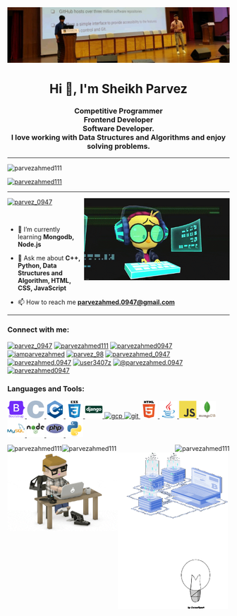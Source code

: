 <img alt="banner" src="banner.jfif">
<h1 align="center">Hi 👋, I'm Sheikh Parvez</h1>
<h3 align="center">Competitive Programmer <br> Frontend Developer <br>Software Developer. <br> I love working with Data Structures and Algorithms and enjoy solving problems.</h3>

<hr>

<p align="left"> <img src="https://komarev.com/ghpvc/?username=parvezahmed111&label=Profile%20views&color=0e75b6&style=flat" alt="parvezahmed111" /> </p>

<p align="left"> <a href="https://github.com/ryo-ma/github-profile-trophy"><img src="https://github-profile-trophy.vercel.app/?username=parvezahmed111&theme=nord" alt="parvezahmed111" /></a> </p>

<hr>

<p align="left"> <a href="https://twitter.com/parvez_0947" target="blank"><img src="https://img.shields.io/twitter/follow/parvez_0947?logo=twitter&style=for-the-badge" alt="parvez_0947" /></a> <img align="right" alt="coding" width="330" src="giphy.gif"></p>

&nbsp;

- 🌱 I’m currently learning **Mongodb, Node.js**

- 💬 Ask me about **C++, Python, Data Structures and Algorithm, HTML, CSS, JavaScript**

- 📫 How to reach me **parvezahmed.0947@gmail.com**

<hr>

<h3 align="left">Connect with me:</h3>
<p align="left">
<a href="https://twitter.com/parvez_0947" target="blank"><img align="center" src="https://cdn.jsdelivr.net/npm/simple-icons@3.0.1/icons/twitter.svg" alt="parvez_0947" height="30" width="40"/></a>
<a href="https://linkedin.com/in/parvezahmed111" target="blank"><img align="center" src="https://cdn.jsdelivr.net/npm/simple-icons@3.0.1/icons/linkedin.svg" alt="parvezahmed111" height="30" width="40" /></a>
<a href="https://fb.com/parvezahmed0947" target="blank"><img align="center" src="https://cdn.jsdelivr.net/npm/simple-icons@3.0.1/icons/facebook.svg" alt="parvezahmed0947" height="30" width="40" /></a>
<a href="https://instagram.com/iamparvezahmed" target="blank"><img align="center" src="https://cdn.jsdelivr.net/npm/simple-icons@3.0.1/icons/instagram.svg" alt="iamparvezahmed" height="30" width="40" /></a>
<a href="https://www.codechef.com/users/parvez_98" target="blank"><img align="center" src="https://cdn.jsdelivr.net/npm/simple-icons@3.1.0/icons/codechef.svg" alt="parvez_98" height="30" width="40" /></a>
<a href="https://www.hackerrank.com/parvezahmed_0947" target="blank"><img align="center" src="https://cdn.jsdelivr.net/npm/simple-icons@3.0.1/icons/hackerrank.svg" alt="parvezahmed_0947" height="30" width="40" /></a>
<a href="https://codeforces.com/profile/parvezahmed.0947" target="blank"><img align="center" src="https://cdn.jsdelivr.net/npm/simple-icons@3.0.1/icons/codeforces.svg" alt="parvezahmed.0947" height="30" width="40" /></a>
<a href="https://www.leetcode.com/user3407z" target="blank"><img align="center" src="https://cdn.jsdelivr.net/npm/simple-icons@3.0.1/icons/leetcode.svg" alt="user3407z" height="30" width="40" /></a>
<a href="https://www.hackerearth.com/@parvezahmed.0947" target="blank"><img align="center" src="https://cdn.jsdelivr.net/npm/simple-icons@3.0.1/icons/hackerearth.svg" alt="@parvezahmed.0947" height="30" width="40" /></a>
<a href="https://auth.geeksforgeeks.org/user/parvezahmed0947" target="blank"><img align="center" src="https://cdn.jsdelivr.net/npm/simple-icons@3.0.1/icons/geeksforgeeks.svg" alt="parvezahmed0947" height="30" width="40" /></a>
</p>

<h3 align="left">Languages and Tools:</h3>
<p align="left"> <a href="https://getbootstrap.com" target="_blank"> <img src="https://raw.githubusercontent.com/devicons/devicon/master/icons/bootstrap/bootstrap-plain-wordmark.svg" alt="bootstrap" width="40" height="40"/> </a> <a href="https://www.cprogramming.com/" target="_blank"> <img src="https://raw.githubusercontent.com/devicons/devicon/master/icons/c/c-original.svg" alt="c" width="40" height="40"/> </a> <a href="https://www.w3schools.com/cpp/" target="_blank"> <img src="https://raw.githubusercontent.com/devicons/devicon/master/icons/cplusplus/cplusplus-original.svg" alt="cplusplus" width="40" height="40"/> </a> <a href="https://www.w3schools.com/css/" target="_blank"> <img src="https://raw.githubusercontent.com/devicons/devicon/master/icons/css3/css3-original-wordmark.svg" alt="css3" width="40" height="40"/> </a> <a href="https://www.djangoproject.com/" target="_blank"> <img src="https://raw.githubusercontent.com/devicons/devicon/master/icons/django/django-original.svg" alt="django" width="40" height="40"/> </a> <a href="https://cloud.google.com" target="_blank"> <img src="https://www.vectorlogo.zone/logos/google_cloud/google_cloud-icon.svg" alt="gcp" width="40" height="40"/> </a> <a href="https://git-scm.com/" target="_blank"> <img src="https://www.vectorlogo.zone/logos/git-scm/git-scm-icon.svg" alt="git" width="40" height="40"/> </a> <a href="https://www.w3.org/html/" target="_blank"> <img src="https://raw.githubusercontent.com/devicons/devicon/master/icons/html5/html5-original-wordmark.svg" alt="html5" width="40" height="40"/> </a> <a href="https://www.java.com" target="_blank"> <img src="https://raw.githubusercontent.com/devicons/devicon/master/icons/java/java-original.svg" alt="java" width="40" height="40"/> </a> <a href="https://developer.mozilla.org/en-US/docs/Web/JavaScript" target="_blank"> <img src="https://raw.githubusercontent.com/devicons/devicon/master/icons/javascript/javascript-original.svg" alt="javascript" width="40" height="40"/> </a> <a href="https://www.mongodb.com/" target="_blank"> <img src="https://raw.githubusercontent.com/devicons/devicon/master/icons/mongodb/mongodb-original-wordmark.svg" alt="mongodb" width="40" height="40"/> </a> <a href="https://www.mysql.com/" target="_blank"> <img src="https://raw.githubusercontent.com/devicons/devicon/master/icons/mysql/mysql-original-wordmark.svg" alt="mysql" width="40" height="40"/> </a> <a href="https://nodejs.org" target="_blank"> <img src="https://raw.githubusercontent.com/devicons/devicon/master/icons/nodejs/nodejs-original-wordmark.svg" alt="nodejs" width="40" height="40"/> </a> <a href="https://www.php.net" target="_blank"> <img src="https://raw.githubusercontent.com/devicons/devicon/master/icons/php/php-original.svg" alt="php" width="40" height="40"/> </a> <a href="https://www.python.org" target="_blank"> <img src="https://raw.githubusercontent.com/devicons/devicon/master/icons/python/python-original.svg" alt="python" width="40" height="40"/> </a> </p>


<img align="left" src="https://github-readme-stats.vercel.app/api/top-langs?username=parvezahmed111&layout=compact&count_private=true&&hide_border=true&bg_color=904e99&title_color=fff&text_color=fff&icon_color=f2f2f2&hide=jupyter%20notebook&langs_count=5" alt="parvezahmed111" />

<img align="right"  src="https://github-readme-stats.vercel.app/api?username=parvezahmed111&show_icons=true&count_private=true&hide_border=true&bg_color=50,e96205,904e99&title_color=fff&text_color=fff&icon_color=f2f2f2" alt="parvezahmed111" />

<img align="left" src="https://github-readme-streak-stats.herokuapp.com/?user=parvezahmed111&show_icons=true&count_private=true&hide_border=true&bg_color=50,e96205,904e99&title_color=fff&text_color=fff&icon_color=f2f2f2" alt="parvezahmed111"/></p>


<img align="center" alt="tech" width="250" height="150" src="tech.gif">
<img align="left" alt="programmer" width="250" src="programmer.gif">
<img align="center" alt="curious" width="250" src="curious.gif">
